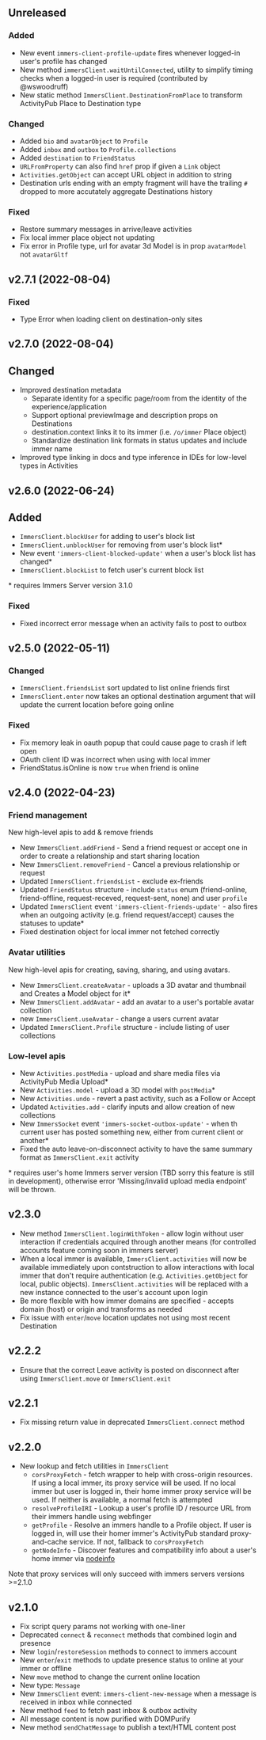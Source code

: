 ## Unreleased

### Added

* New event `immers-client-profile-update` fires whenever logged-in user's profile
has changed
* New method `immersClient.waitUntilConnected`, utility to simplify timing checks when a logged-in user is required (contributed by @wswoodruff)
* New static method `ImmersClient.DestinationFromPlace` to transform ActivityPub Place to Destination type

### Changed

* Added `bio` and `avatarObject` to `Profile`
* Added `inbox` and `outbox` to `Profile.collections`
* Added `destination` to `FriendStatus`
* `URLFromProperty` can also find `href` prop if given a `Link` object
* `Activities.getObject` can accept URL object in addition to string
* Destination urls ending with an empty fragment will have the trailing `#` dropped to more accutately aggregate Destinations history

### Fixed

* Restore summary messages in arrive/leave activities
* Fix local immer place object not updating
* Fix error in Profile type, url for avatar 3d Model is in prop `avatarModel` not `avatarGltf`

## v2.7.1 (2022-08-04)

### Fixed

* Type Error when loading client on destination-only sites

## v2.7.0 (2022-08-04)

## Changed

* Improved destination metadata
  * Separate identity for a specific page/room from the identity of the experience/application
  * Support optional previewImage and description props on Destinations
  * destination.context links it to its immer (i.e. `/o/immer` Place object)
  * Standardize destination link formats in status updates and include immer name
* Improved type linking in docs and type inference in IDEs for low-level types in Activities

## v2.6.0 (2022-06-24)

## Added

* `ImmersClient.blockUser` for adding to user's block list
* `ImmersClient.unblockUser` for removing from user's block list\*
* New event `'immers-client-blocked-update'` when a user's block list has changed\*
* `ImmersClient.blockList` to fetch user's current block list

\* requires Immers Server version 3.1.0

### Fixed

* Fixed incorrect error message when an activity fails to post to outbox

## v2.5.0 (2022-05-11)

### Changed

* `ImmersClient.friendsList` sort updated to list online friends first
* `ImmersClient.enter` now takes an optional destination argument that will update the current location before going online

### Fixed

* Fix memory leak in oauth popup that could cause page to crash if left open
* OAuth client ID was incorrect when using with local immer
* FriendStatus.isOnline is now `true` when friend is online

## v2.4.0 (2022-04-23)
### Friend management

New high-level apis to add & remove friends

* New `ImmersClient.addFriend` - Send a friend request or accept one in order to create a relationship and start sharing location
* New `ImmersClient.removeFriend` - Cancel a previous relationship or request
* Updated `ImmersClient.friendsList` - exclude ex-friends
* Updated `FriendStatus` structure - include `status` enum (friend-online, friend-offline, request-receved, request-sent, none) and user `profile`
* Updated `ImmersClient` event `'immers-client-friends-update'` - also fires when an outgoing activity (e.g. friend request/accept) causes the statuses to update\*
* Fixed destination object for local immer not fetched correctly

### Avatar utilities

New high-level apis for creating, saving, sharing, and using avatars.

* New `ImmersClient.createAvatar` - uploads a 3D avatar and thumbnail and Creates a Model object for it\*
* New `ImmersClient.addAvatar` - add an avatar to a user's portable avatar collection
* new `ImmersClient.useAvatar` - change a users current avatar
* Updated `ImmersClient.Profile` structure - include listing of user collections

### Low-level apis

* New `Activities.postMedia` - upload and share media files via ActivityPub Media Upload\*
* New `Activities.model` - upload a 3D model with `postMedia`\*
* New `Activities.undo` - revert a past activity, such as a Follow or Accept
* Updated `Activities.add` - clarify inputs and allow creation of new collections
* New `ImmersSocket` event `'immers-socket-outbox-update'` - when th current user has posted something new, either from current client or another\*
* Fixed the auto leave-on-disconnect activity to have the same summary format as `ImmersClient.exit` activity

\*  requires user's home Immers server version (TBD sorry this feature is still in development), otherwise error 'Missing/invalid upload media endpoint' will be thrown.

## v2.3.0

* New method `ImmersClient.loginWithToken` - allow login without user interaction if credentials acquired through another means (for controlled accounts feature coming soon in immers server)
* When a local immer is available, `ImmersClient.activities` will now be available immediately upon contstruction to allow interactions with local immer that don't require authentication (e.g. `Activities.getObject` for local, public objects). `ImmersClient.activities` will be replaced with a new instance connected to the user's account upon login
* Be more flexible with how immer domains are specified - accepts domain (host) or origin and transforms as needed
* Fix issue with `enter`/`move` location updates not using most recent Destination

## v2.2.2

* Ensure that the correct Leave activity is posted on disconnect after using `ImmersClient.move` or `ImmersClient.exit`

## v2.2.1

* Fix missing return value in deprecated `ImmersClient.connect` method

## v2.2.0

* New lookup and fetch utilities in `ImmersClient`
  * `corsProxyFetch` - fetch wrapper to help with cross-origin resources. If using a local immer, its proxy service will be used. If no  local immer but user is logged in, their home immer proxy service will be used. If neither is available, a normal fetch is attempted
  * `resolveProfileIRI` - Lookup a user's profile ID / resource URL from their immers handle using webfinger
  * `getProfile` - Resolve an immers handle to a Profile object. If user is logged in, will use their homer immer's ActivityPub standard proxy-and-cache service. If not, fallback to `corsProxyFetch`
  * `getNodeInfo` - Discover features and compatibility info about a user's home immer via [nodeinfo](https://github.com/jhass/nodeinfo)

Note that proxy services will only succeed with immers servers versions >=2.1.0

## v2.1.0

* Fix script query params not working with one-liner
* Deprecated `connect` & `reconnect` methods that combined login and presence
* New `login`/`restoreSession` methods to connect to immers account
* New `enter`/`exit` methods to update presence status to online at your immer or offline
* New `move` method to change the current online location
* New type: `Message`
* New `ImmersClient` event: `immers-client-new-message` when a message is received in inbox while connected
* New method `feed` to fetch past inbox & outbox activity
* All message content is now purified with DOMPurify
* New method `sendChatMessage` to publish a text/HTML content post
